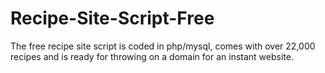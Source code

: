 # Recipe-Site-Script-Free
The free recipe site script is coded in php/mysql, comes with over 22,000 recipes and is ready for throwing on a domain for an instant website.
